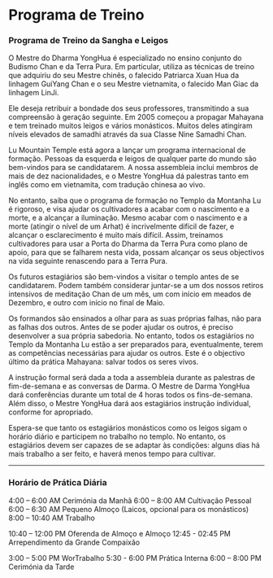 # Programa de Treino

### Programa de Treino da Sangha e Leigos

O Mestre do Dharma YongHua é especializado no ensino conjunto do Budismo Chan e da Terra Pura. Em particular, utiliza as técnicas de treino que adquiriu do seu Mestre chinês, o falecido Patriarca Xuan Hua da linhagem GuiYang Chan e o seu Mestre vietnamita, o falecido Man Giac da linhagem LinJi.

Ele deseja retribuir a bondade dos seus professores, transmitindo a sua compreensão à geração seguinte. Em 2005 começou a propagar Mahayana e tem treinado muitos leigos e vários monásticos. Muitos deles atingiram níveis elevados de samadhi através da sua Classe Nine Samadhi Chan.

Lu Mountain Temple está agora a lançar um programa internacional de formação. Pessoas da esquerda e leigos de qualquer parte do mundo são bem-vindos para se candidatarem. A nossa assembleia inclui membros de mais de dez nacionalidades, e o Mestre YongHua dá palestras tanto em inglês como em vietnamita, com tradução chinesa ao vivo.

No entanto, saiba que o programa de formação no Templo da Montanha Lu é rigoroso, e visa ajudar os cultivadores a acabar com o nascimento e a morte, e a alcançar a iluminação. Mesmo acabar com o nascimento e a morte (atingir o nível de um Arhat) é incrivelmente difícil de fazer, e alcançar o esclarecimento é muito mais difícil. Assim, treinamos cultivadores para usar a Porta do Dharma da Terra Pura como plano de apoio, para que se falharem nesta vida, possam alcançar os seus objectivos na vida seguinte renascendo para a Terra Pura.

Os futuros estagiários são bem-vindos a visitar o templo antes de se candidatarem. Podem também considerar juntar-se a um dos nossos retiros intensivos de meditação Chan de um mês, um com início em meados de Dezembro, e outro com início no final de Maio.

Os formandos são ensinados a olhar para as suas próprias falhas, não para as falhas dos outros. Antes de se poder ajudar os outros, é preciso desenvolver a sua própria sabedoria. No entanto, todos os estagiários no Templo da Montanha Lu estão a ser preparados para, eventualmente, terem as competências necessárias para ajudar os outros. Este é o objectivo último da prática Mahayana: salvar todos os seres vivos. 

A instrução formal será dada a toda a assembleia durante as palestras de fim-de-semana e as conversas de Darma. O Mestre de Darma YongHua dará conferências durante um total de 4 horas todos os fins-de-semana. Além disso, o Mestre YongHua dará aos estagiários instrução individual, conforme for apropriado.

Espera-se que tanto os estagiários monásticos como os leigos sigam o horário diário e participem no trabalho no templo. No entanto, os estagiários devem ser capazes de se adaptar às condições: alguns dias há mais trabalho a ser feito, e haverá menos tempo para cultivar.


----

### Horário de Prática Diária
	
​4:00 – 6:00 AM Cerimónia da Manhã
​6:00 – 8:00 AM Cultivação Pessoal
6:00 – 6:30 AM Pequeno Almoço (Laicos, opcional para os monásticos)
8:00 – 10:40 AM Trabalho

10:40 – 12:00 PM Oferenda de Almoço e Almoço
12:45 - 02:45 PM Arrependimento da Grande Compaixão

​3:00 – 5:00 PM WorTrabalho
​5:30 - 6:00 PM​​ Prática Interna
6:00 – 8:00 PM Cerimónia da Tarde